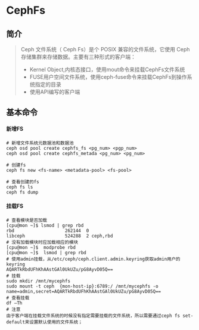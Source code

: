# CephFs
## 简介
> Ceph 文件系统（ Ceph Fs）是个 POSIX 兼容的文件系统，它使用 Ceph 存储集群来存储数据。主要有三种形式的客户端：
> - Kernel Object,内核态接口，使用mout命令来挂载CephFs文件系统
> - FUSE用户空间文件系统，使用ceph-fuse命令来挂载CephFs到操作系统指定的目录
> - 使用API编写的客户端

## 基本命令
#### 新增FS
```SHELL
# 新增文件系统元数据池和数据池
ceph osd pool create cephfs_fs <pg_num> <pgp_num>
ceph osd pool create cephfs_metada <pg_num> <pg_num>

# 创建fs
ceph fs new <fs-name> <metadata-pool> <fs-pool>

# 查看创建的fs
ceph fs ls
ceph fs dump
```

#### 挂载FS
```SHELL
# 查看模块是否加载
[cpu@mon ~]$ lsmod | grep rbd
rbd                   262144  0
libceph               524288  2 ceph,rbd
# 没有加载模块时应加载相应的模块
[cpu@mon ~]$  modprobe rbd
[cpu@mon ~]$  lsmod | grep rbd
# 使用admin挂载，从/etc/ceph/ceph.client.admin.keyring获取admin用户的keyring
AQARTkRbdUFhKhAAstGAl0UkUZu/pG8AyvD05Q==
# 挂载
sudo mkdir /mnt/mycephfs
sudo mount -t ceph  {mon-host-ip}:6789:/ /mnt/mycephfs -o name=admin,secret=AQARTkRbdUFhKhAAstGAl0UkUZu/pG8AyvD05Q==
# 查看挂载
df –Th
# 注意
由于客户端在挂载文件系统的时候没有指定需要挂载的文件系统，所以需要通过ceph fs set-default来设置默认使用的文件系统；
```

